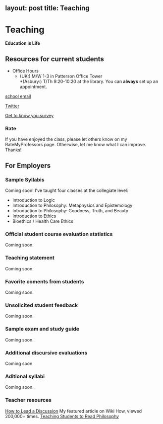 layout: post
title: Teaching
---

# Teaching #

**Education is Life**


## Resources for current students ##
+ Office Hours
    * (UK:) M/W 1-3 in Patterson Office Tower  
    *(Asbury:) T/Th 9:20-10:20 at the library. You can **always** set up an appointment.

[school email](keith.buhler@uky.edu)

[Twitter](https://twitter.com/Keith_Buhler)

[Get to know you survey](https://docs.google.com/forms/d/17A6-27pW2lrI4S6rEpV8GIh_OycvQHCc01fkyuoxPYw/edit?usp=drive_web)

### Rate ###

If you have enjoyed the class, please let others know on my RateMyProfessors page. Otherwise, let me know what I can improve. Thanks!





## For Employers ##

### Sample Syllabis ###
Coming soon!
I've taught four classes at the collegiate level: 

* Introduction to Logic
* Introduction to Philosophy: Metaphysics and Epistemology
* Introduction to Philosophy: Goodness, Truth, and Beauty
* Introduction to Ethics
* Bioethics / Health Care Ethics

### Official student course evaluation statistics  ###
Coming soon.

### Teaching statement ###
Coming soon.

### Favorite coments from students ###
Coming soon.

### Unsolicited student feedback ###
Coming soon.

### Sample exam and study guide ###
Coming soon.

### Additional discursive evaluations  ###
Coming soon

### Aditional syllabi ###
Coming soon.


### Teacher resources ###

[How to Lead a Discussion](http://www.wikihow.com/Lead-a-Discussion) My featured article on Wiki How, viewed 200,000+ times.
[Teaching Students to Read Philosophy](http://www.pdcnet.org/collection/show?id=teachphil_2004_0027_0004_0351_0368&file_type=pdf)
